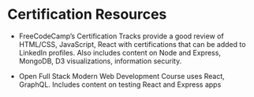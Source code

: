 # Certification Resources

- FreeCodeCamp’s Certification Tracks provide a good review of HTML/CSS, JavaScript, React with certifications that can be added to LinkedIn profiles. Also includes content on Node and Express, MongoDB, D3 visualizations, information security. 

- Open Full Stack Modern Web Development Course uses React, GraphQL. Includes content on testing React and Express apps
